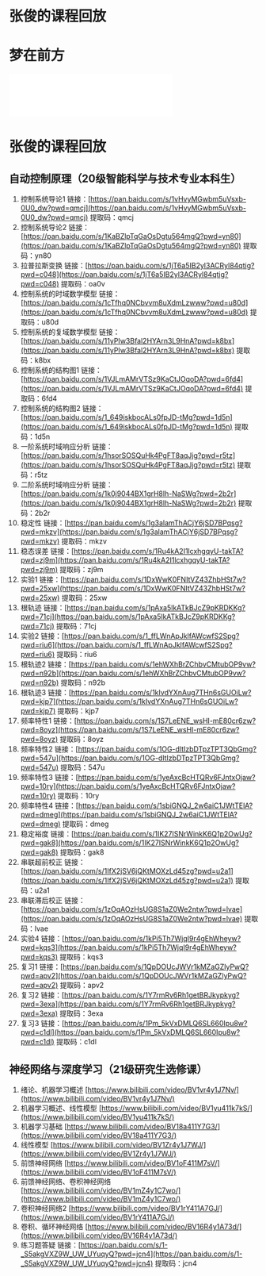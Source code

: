 # 张俊的课程回放

# 梦在前方
<iframe frameborder="no" border="0" marginwidth="0" marginheight="0" width=330 height=86 src="//music.163.com/outchain/player?type=2&id=70525&auto=1&height=66"></iframe>

# 张俊的课程回放

## 自动控制原理（20级智能科学与技术专业本科生）

1. 控制系统导论1           链接：[https://pan.baidu.com/s/1vHvyMGwbm5uVsxb-0U0_dw?pwd=qmcj](https://pan.baidu.com/s/1vHvyMGwbm5uVsxb-0U0_dw?pwd=qmcj)    提取码：qmcj
2. 控制系统导论2           链接：[https://pan.baidu.com/s/1KaBZlpTqGaOsDgtu564mgQ?pwd=yn80](https://pan.baidu.com/s/1KaBZlpTqGaOsDgtu564mgQ?pwd=yn80)    提取码：yn80
3. 拉普拉斯变换            链接：[https://pan.baidu.com/s/1jT6a5IB2yl3ACRyl84qtig?pwd=c048](https://pan.baidu.com/s/1jT6a5IB2yl3ACRyl84qtig?pwd=c048)    提取码：oa0v
4. 控制系统的时域数学模型   链接：[https://pan.baidu.com/s/1cTfhq0NCbvvm8uXdmLzwww?pwd=u80d](https://pan.baidu.com/s/1cTfhq0NCbvvm8uXdmLzwww?pwd=u80d)    提取码：u80d
5. 控制系统的复域数学模型   链接：[https://pan.baidu.com/s/11yPIw3Bfal2HYArn3L9HnA?pwd=k8bx](https://pan.baidu.com/s/11yPIw3Bfal2HYArn3L9HnA?pwd=k8bx)    提取码：k8bx
6. 控制系统的结构图1       链接：[https://pan.baidu.com/s/1VJLmAMrVTSz9KaCtJOqoDA?pwd=6fd4](https://pan.baidu.com/s/1VJLmAMrVTSz9KaCtJOqoDA?pwd=6fd4)    提取码：6fd4
7. 控制系统的结构图2       链接：[https://pan.baidu.com/s/1_649iskbocALs0fpJD-tMg?pwd=1d5n](https://pan.baidu.com/s/1_649iskbocALs0fpJD-tMg?pwd=1d5n)    提取码：1d5n
8. 一阶系统时域响应分析     链接：[https://pan.baidu.com/s/1hsorSOSQuHk4PgFT8aqJjg?pwd=r5tz](https://pan.baidu.com/s/1hsorSOSQuHk4PgFT8aqJjg?pwd=r5tz)    提取码：r5tz
9. 二阶系统时域响应分析     链接：[https://pan.baidu.com/s/1k0j9044BX1grH8lh-NaSWg?pwd=2b2r](https://pan.baidu.com/s/1k0j9044BX1grH8lh-NaSWg?pwd=2b2r)    提取码：2b2r
10. 稳定性                链接：[https://pan.baidu.com/s/1g3alamThACjY6jSD7BPqsg?pwd=mkzv](https://pan.baidu.com/s/1g3alamThACjY6jSD7BPqsg?pwd=mkzv)    提取码：mkzv
11. 稳态误差              链接：[https://pan.baidu.com/s/1Ru4kA2I1lcxhgqyU-takTA?pwd=zj9m](https://pan.baidu.com/s/1Ru4kA2I1lcxhgqyU-takTA?pwd=zj9m)    提取码：zj9m
12. 实验1                链接：[https://pan.baidu.com/s/1DxWwK0FNItVZ43ZhbHSt7w?pwd=25xw](https://pan.baidu.com/s/1DxWwK0FNItVZ43ZhbHSt7w?pwd=25xw)     提取码：25xw
13. 根轨迹               链接：[https://pan.baidu.com/s/1pAxa5lkATkBJcZ9pKRDKKg?pwd=71cj](https://pan.baidu.com/s/1pAxa5lkATkBJcZ9pKRDKKg?pwd=71cj)     提取码：71cj
14. 实验2                链接：[https://pan.baidu.com/s/1_ffLWnApJklfAWcwfS2Spg?pwd=riu6](https://pan.baidu.com/s/1_ffLWnApJklfAWcwfS2Spg?pwd=riu6)     提取码：riu6
15. 根轨迹2              链接：[https://pan.baidu.com/s/1ehWXhBrZChbvCMtubOP9vw?pwd=n92b](https://pan.baidu.com/s/1ehWXhBrZChbvCMtubOP9vw?pwd=n92b)     提取码：n92b
16. 根轨迹3              链接：[https://pan.baidu.com/s/1kIvdYXnAug7THn6sGUOiLw?pwd=kjp7](https://pan.baidu.com/s/1kIvdYXnAug7THn6sGUOiLw?pwd=kjp7)     提取码：kjp7
17. 频率特性1            链接：[https://pan.baidu.com/s/1S7LeENE_wsHI-mE80cr6zw?pwd=8oyz](https://pan.baidu.com/s/1S7LeENE_wsHI-mE80cr6zw?pwd=8oyz)     提取码：8oyz
18. 频率特性2            链接：[https://pan.baidu.com/s/1OG-dltIzbDTpzTPT3QbGmg?pwd=547u](https://pan.baidu.com/s/1OG-dltIzbDTpzTPT3QbGmg?pwd=547u)     提取码：547u
19. 频率特性3            链接：[https://pan.baidu.com/s/1yeAxcBcHTQRv6FJntxOjaw?pwd=10ry](https://pan.baidu.com/s/1yeAxcBcHTQRv6FJntxOjaw?pwd=10ry)     提取码：10ry
20. 频率特性4            链接：[https://pan.baidu.com/s/1sbiGNQJ_2w6aiC1JWtTElA?pwd=dmeg](https://pan.baidu.com/s/1sbiGNQJ_2w6aiC1JWtTElA?pwd=dmeg)     提取码：dmeg
21. 稳定裕度             链接：[https://pan.baidu.com/s/1IK27ISNrWinkK6Q1p2OwUg?pwd=gak8](https://pan.baidu.com/s/1IK27ISNrWinkK6Q1p2OwUg?pwd=gak8)     提取码：gak8
22. 串联超前校正          链接：[https://pan.baidu.com/s/1IfX2jSV6jQKtMOXzLd45zg?pwd=u2a1](https://pan.baidu.com/s/1IfX2jSV6jQKtMOXzLd45zg?pwd=u2a1)     提取码：u2a1
23. 串联滞后校正          链接：[https://pan.baidu.com/s/1zOqAOzHsUG8S1aZ0We2ntw?pwd=lvae](https://pan.baidu.com/s/1zOqAOzHsUG8S1aZ0We2ntw?pwd=lvae)     提取码：lvae
24. 实验4                链接：[https://pan.baidu.com/s/1kPi5Th7WjqI9r4gEhWheyw?pwd=kqs3](https://pan.baidu.com/s/1kPi5Th7WjqI9r4gEhWheyw?pwd=kqs3)     提取码：kqs3
25. 复习1                链接：[https://pan.baidu.com/s/1QpDOUcJWVr1kMZaGZlyPwQ?pwd=apv2](https://pan.baidu.com/s/1QpDOUcJWVr1kMZaGZlyPwQ?pwd=apv2)     提取码：apv2
26. 复习2                链接：[https://pan.baidu.com/s/1Y7rmRv6Rh1getBRJkypkyg?pwd=3exa](https://pan.baidu.com/s/1Y7rmRv6Rh1getBRJkypkyg?pwd=3exa)     提取码：3exa
27. 复习3                链接：[https://pan.baidu.com/s/1Pm_5kVxDMLQ6SL660Ipu8w?pwd=c1dl](https://pan.baidu.com/s/1Pm_5kVxDMLQ6SL660Ipu8w?pwd=c1dl)     提取码：c1dl

## 神经网络与深度学习（21级研究生选修课）

1. 绪论、机器学习概述           [https://www.bilibili.com/video/BV1vr4y1J7Nv/](https://www.bilibili.com/video/BV1vr4y1J7Nv/)
2. 机器学习概述、线性模型        [https://www.bilibili.com/video/BV1yu411k7kS/](https://www.bilibili.com/video/BV1yu411k7kS/)
3. 机器学习基础                [https://www.bilibili.com/video/BV18a411Y7G3/](https://www.bilibili.com/video/BV18a411Y7G3/)
4. 线性模型                   [https://www.bilibili.com/video/BV1Zr4y1J7WJ/](https://www.bilibili.com/video/BV1Zr4y1J7WJ/)
5. 前馈神经网络                [https://www.bilibili.com/video/BV1oF411M7sV/](https://www.bilibili.com/video/BV1oF411M7sV/)
6. 前馈神经网络、卷积神经网络    [https://www.bilibili.com/video/BV1mZ4y1C7wo/](https://www.bilibili.com/video/BV1mZ4y1C7wo/)
7. 卷积神经网络2               [https://www.bilibili.com/video/BV1rY411A7GJ/](https://www.bilibili.com/video/BV1rY411A7GJ/) 
8. 卷积、循环神经网络           [https://www.bilibili.com/video/BV16R4y1A73d/](https://www.bilibili.com/video/BV16R4y1A73d/)
9. 练习题答疑                  链接：[https://pan.baidu.com/s/1-_S5akgVXZ9W_UW_UYuqyQ?pwd=jcn4](https://pan.baidu.com/s/1-_S5akgVXZ9W_UW_UYuqyQ?pwd=jcn4)   提取码：jcn4


